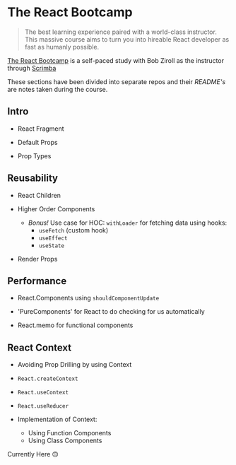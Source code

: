 # The React Bootcamp

>The best learning experience paired with a world-class instructor. This massive course aims to turn you into hireable React developer as fast as humanly possible.

[The React Bootcamp](https://scrimba.com/learn/react) is a self-paced study with Bob Ziroll as the instructor through [Scrimba](https://scrimba.com)

These sections have been divided into separate repos and their *README's* are notes taken during the course.

## Intro

- React Fragment

- Default Props

- Prop Types

## Reusability

- React Children

- Higher Order Components
  - *Bonus!* Use case for HOC: `withLoader` for fetching data using hooks:
    - `useFetch` (custom hook)
    - `useEffect`
    - `useState`

- Render Props

## Performance

- React.Components using `shouldComponentUpdate`

- 'PureComponents' for React to do checking for us automatically

- React.memo for functional components

## React Context

- Avoiding Prop Drilling by using Context

- `React.createContext`

- `React.useContext`

- `React.useReducer`

- Implementation of Context:
  - Using Function Components
  - Using Class Components

Currently Here 🙃
